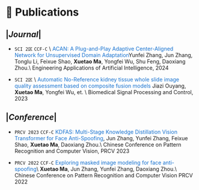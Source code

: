 
# 📝 Publications 
## |*Journal*|

- ```SCI 2区``` ```CCF-C``` \\
<span style="color: #1772d0;">ACAN: A Plug-and-Play Adaptive Center-Aligned Network for Unsupervised Domain Adaptation</span>Yunfei Zhang, Jun Zhang, Tonglu Li, Feixue Shao, **Xuetao Ma**, Yongfei Wu, Shu Feng, Daoxiang Zhou.\\
Engineering Applications of Artificial Intelligence, 2024

- ``SCI 2区`` \\
<span style="color: #1772d0;">Automatic No-Reference kidney tissue whole slide image quality assessment based on composite fusion models</span>
Jiazi Ouyang, **Xuetao Ma**, Yongfei Wu, et. \\
Biomedical Signal Processing and Control, 2023


## |*Conference*|
- ``PRCV 2023`` ``CCF-C`` <span style="color: #1772d0;">KDFAS: Multi-Stage Knowledge Distillation Vision Transformer for Face Anti-Spoofing</span>, Jun Zhang, Yunfei Zhang, Feixue Shao, **Xuetao Ma**, Daoxiang Zhou.\\
Chinese Conference on Pattern Recognition and Computer Vision, PRCV 2023


- ``PRCV 2022`` ``CCF-C`` <span style="color: #1772d0;">Exploring masked image modeling for face anti-spoofing</span>\\
 **Xuetao Ma**, Jun Zhang, Yunfei Zhang, Daoxiang Zhou.\\
 Chinese Conference on Pattern Recognition and Computer Vision PRCV 2022


